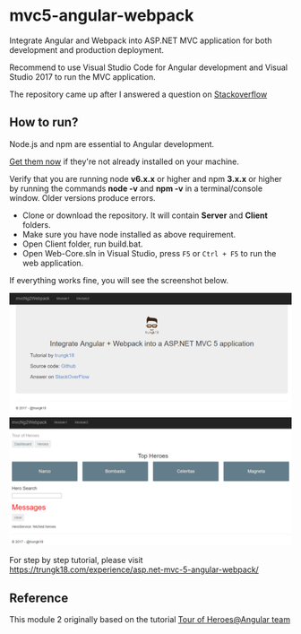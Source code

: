 # mvc5-angular-webpack

Integrate Angular and Webpack into ASP.NET MVC application for both development and production deployment.

Recommend to use Visual Studio Code for Angular development and Visual Studio 2017 to run the MVC application.

The repository came up after I answered a question on [Stackoverflow](https://stackoverflow.com/a/47918737/3375906)

## How to run?

Node.js and npm are essential to Angular development.

[Get them now](https://docs.npmjs.com/getting-started/installing-node) if they're not already installed on your machine.

Verify that you are running node **v6.x.x** or higher and npm **3.x.x** or higher by running the commands **node -v** and **npm -v** in a terminal/console window. Older versions produce errors.

- Clone or download the repository. It will contain **Server** and **Client** folders.
- Make sure you have node installed as above requirement.
- Open Client folder, run build.bat.
- Open Web-Core.sln in Visual Studio, press `F5` or `Ctrl + F5` to run the web application.

If everything works fine, you will see the screenshot below.

![module 1](./screen-1.png)
![module 2](./screen-2.png)

For step by step tutorial, please visit https://trungk18.com/experience/asp.net-mvc-5-angular-webpack/

## Reference

This module 2 originally based on the tutorial [Tour of Heroes@Angular team](https://angular.io/tutorial)
